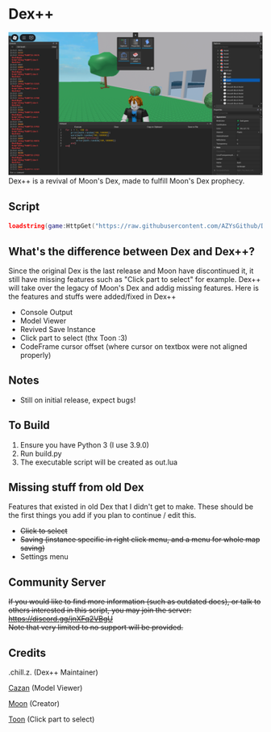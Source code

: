 # Dex++
![Logo](/logo.png)
Dex++ is a revival of Moon's Dex, made to fulfill Moon's Dex prophecy.

## Script
```lua
loadstring(game:HttpGet("https://raw.githubusercontent.com/AZYsGithub/DexPlusPlus/refs/heads/master/out.lua"))()
```

## What's the difference between Dex and Dex++?
Since the original Dex is the last release and Moon have discontinued it, it still have missing features such as "Click part to select" for example.
Dex++ will take over the legacy of Moon's Dex and addig missing features.
Here is the features and stuffs were added/fixed in Dex++
- Console Output
- Model Viewer
- Revived Save Instance
- Click part to select (thx Toon :3)
- CodeFrame cursor offset (where cursor on textbox were not aligned properly)

## Notes
- Still on initial release, expect bugs!

## To Build
1. Ensure you have Python 3 (I use 3.9.0)
2. Run build.py
3. The executable script will be created as out.lua


## Missing stuff from old Dex
Features that existed in old Dex that I didn't get to make. These should be the first things you add if you plan to continue / edit this.
- ~~Click to select~~
- ~~Saving (instance specific in right click menu, and a menu for whole map saving)~~
- Settings menu

## Community Server
~~If you would like to find more information (such as outdated docs), or talk to others interested in this script, you may join the server:<br>https://discord.gg/jnXFq2VBgU<br>
Note that very limited to no support will be provided.~~

## Credits
.chill.z. (Dex++ Maintainer)

[Cazan](https://github.com/Cazzanos) (Model Viewer)

[Moon](https://github.com/LorekeeperZinnia/Dex) (Creator)

[Toon](https://github.com/Toon-arch) (Click part to select)
